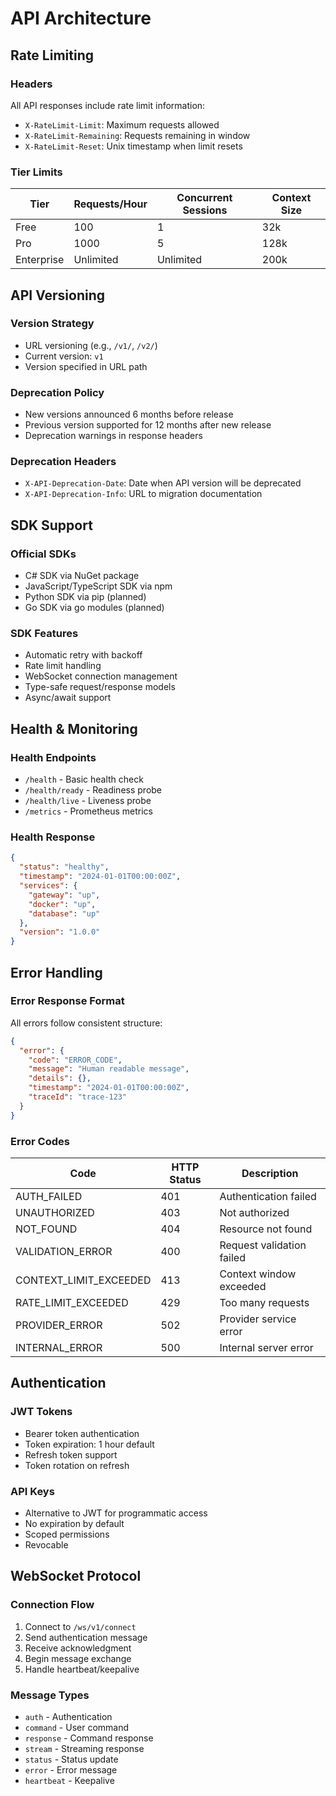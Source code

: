 # API Architecture

## Rate Limiting

### Headers
All API responses include rate limit information:
- `X-RateLimit-Limit`: Maximum requests allowed
- `X-RateLimit-Remaining`: Requests remaining in window
- `X-RateLimit-Reset`: Unix timestamp when limit resets

### Tier Limits

| Tier | Requests/Hour | Concurrent Sessions | Context Size |
|------|---------------|---------------------|--------------|
| Free | 100 | 1 | 32k |
| Pro | 1000 | 5 | 128k |
| Enterprise | Unlimited | Unlimited | 200k |

## API Versioning

### Version Strategy
- URL versioning (e.g., `/v1/`, `/v2/`)
- Current version: `v1`
- Version specified in URL path

### Deprecation Policy
- New versions announced 6 months before release
- Previous version supported for 12 months after new release
- Deprecation warnings in response headers

### Deprecation Headers
- `X-API-Deprecation-Date`: Date when API version will be deprecated
- `X-API-Deprecation-Info`: URL to migration documentation

## SDK Support

### Official SDKs
- C# SDK via NuGet package
- JavaScript/TypeScript SDK via npm
- Python SDK via pip (planned)
- Go SDK via go modules (planned)

### SDK Features
- Automatic retry with backoff
- Rate limit handling
- WebSocket connection management
- Type-safe request/response models
- Async/await support

## Health & Monitoring

### Health Endpoints
- `/health` - Basic health check
- `/health/ready` - Readiness probe
- `/health/live` - Liveness probe
- `/metrics` - Prometheus metrics

### Health Response
```json
{
  "status": "healthy",
  "timestamp": "2024-01-01T00:00:00Z",
  "services": {
    "gateway": "up",
    "docker": "up",
    "database": "up"
  },
  "version": "1.0.0"
}
```

## Error Handling

### Error Response Format
All errors follow consistent structure:
```json
{
  "error": {
    "code": "ERROR_CODE",
    "message": "Human readable message",
    "details": {},
    "timestamp": "2024-01-01T00:00:00Z",
    "traceId": "trace-123"
  }
}
```

### Error Codes

| Code | HTTP Status | Description |
|------|-------------|-------------|
| AUTH_FAILED | 401 | Authentication failed |
| UNAUTHORIZED | 403 | Not authorized |
| NOT_FOUND | 404 | Resource not found |
| VALIDATION_ERROR | 400 | Request validation failed |
| CONTEXT_LIMIT_EXCEEDED | 413 | Context window exceeded |
| RATE_LIMIT_EXCEEDED | 429 | Too many requests |
| PROVIDER_ERROR | 502 | Provider service error |
| INTERNAL_ERROR | 500 | Internal server error |

## Authentication

### JWT Tokens
- Bearer token authentication
- Token expiration: 1 hour default
- Refresh token support
- Token rotation on refresh

### API Keys
- Alternative to JWT for programmatic access
- No expiration by default
- Scoped permissions
- Revocable

## WebSocket Protocol

### Connection Flow
1. Connect to `/ws/v1/connect`
2. Send authentication message
3. Receive acknowledgment
4. Begin message exchange
5. Handle heartbeat/keepalive

### Message Types
- `auth` - Authentication
- `command` - User command
- `response` - Command response
- `stream` - Streaming response
- `status` - Status update
- `error` - Error message
- `heartbeat` - Keepalive